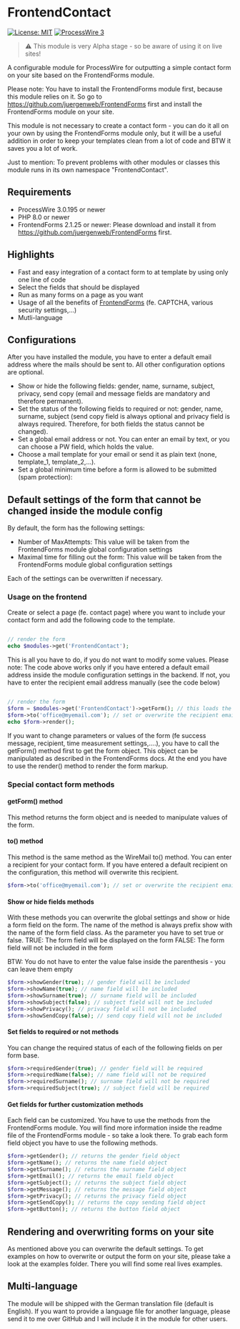 # FrontendContact
[![License: MIT](https://img.shields.io/badge/License-MIT-blue.svg)](https://opensource.org/licenses/MIT)
[![ProcessWire 3](https://img.shields.io/badge/ProcessWire-3.x-orange.svg)](https://github.com/processwire/processwire)

> ⚠ This module is very Alpha stage - so be aware of using it on live sites!

A configurable module for ProcessWire for outputting a simple contact form on your site based on the FrontendForms module.

Please note: You have to install the FrontendForms module first, because this module relies on it.
So go to https://github.com/juergenweb/FrontendForms first and install the FrontendForms module on your site.

This module is not necessary to create a contact form - you can do it all on your own by using the FrontendForms module
only, but it will be a useful addition in order to keep your templates clean from a lot of code and BTW it saves you a lot of work.

Just to mention: To prevent problems with other modules or classes this module runs in its own namespace "FrontendContact".

## Requirements
- ProcessWire 3.0.195 or newer
- PHP 8.0 or newer
- FrontendForms 2.1.25 or newer: Please download and install it from https://github.com/juergenweb/FrontendForms first.

## Highlights
- Fast and easy integration of a contact form to at template by using only one line of code
- Select the fields that should be displayed
- Run as many forms on a page as you want
- Usage of all the benefits of [FrontendForms](https://github.com/juergenweb/FrontendForms#highlights) (fe. CAPTCHA, various security settings,...)
- Mutli-language

## Configurations
After you have installed the module, you have to enter a default email address where the mails should be sent to. All other configuration options are optional.

* Show or hide the following fields: gender, name, surname, subject, privacy, send copy (email and message fields are
mandatory and therefore permanent).
* Set the status of the following fields to required or not: gender, name, surname, subject (send copy field is always
optional and privacy field is always required. Therefore, for both fields the status cannot be changed).
* Set a global email address or not. You can enter an email by text, or you can choose a PW field, which holds the value.
* Choose a mail template for your email or send it as plain text (none, template_1, template_2,...).
* Set a global minimum time before a form is allowed to be submitted (spam protection):

## Default settings of the form that cannot be changed inside the module config
By default, the form has the following settings:

* Number of MaxAttempts: This value will be taken from the FrontendForms module global configuration settings
* Maximal time for filling out the form: This value will be taken from the FrontendForms module global configuration settings

Each of the settings can be overwritten if necessary.

### Usage on the frontend

Create or select a page (fe. contact page) where you want to include your contact form and add the following code to the template.

```php

// render the form
echo $modules->get('FrontendContact');

```

This is all you have to do, if you do not want to modify some values.
Please note: The code above works only if you have entered a default email address inside the module configuration settings in the backend.
If not, you have to enter the recipient email address manually (see the code below)

```php

// render the form
$form = $modules->get('FrontendContact')->getForm(); // this loads the form object for further manipulation
$form->to('office@myemail.com'); // set or overwrite the recipient email address
echo $form->render();
```

If you want to change parameters or values of the form (fe success message, recipient, time measurement settings,....), you have to call the getForm() method first to get the form object.
This object can be manipulated as described in the FrontendForms docs.
At the end you have to use the render() method to render the form markup.

### Special contact form methods

#### getForm() method
This method returns the form object and is needed to manipulate values of the form.

#### to() method
This method is the same method as the WireMail to() method. You can enter a recipient for your contact form.
If you have entered a default recipient on the configuration, this method will overwrite this recipient.

```php
$form->to('office@myemail.com'); // set or overwrite the recipient email address
```
#### Show or hide fields methods
With these methods you can overwrite the global settings and show or hide a form field on the form.
The name of the method is always prefix show with the name of the form field class.
As the parameter you have to set true or false.
TRUE: The form field will be displayed on the form
FALSE: The form field will not be included in the form

BTW: You do not have to enter the value false inside the parenthesis - you can leave them empty

```php
$form->showGender(true); // gender field will be included
$form->showName(true); // name field will be included
$form->showSurname(true); // surname field will be included
$form->showSubject(false); // subject field will not be included
$form->showPrivacy(); // privacy field will not be included
$form->showSendCopy(false); // send copy field will not be included
```

#### Set fields to required or not methods
You can change the required status of each of the following fields on per form base.

```php
$form->requiredGender(true); // gender field will be required
$form->requiredName(false); // name field will not be required
$form->requiredSurname(); // surname field will not be required
$form->requiredSubject(true); // subject field will be required
```

#### Get fields for further customization methods
Each field can be customized. You have to use the methods from the FrontendForms module. You will find more information
inside the readme file of the FrontendForms module - so take a look there.
To grab each form field object you have to use the following methods.

```php
$form->getGender(); // returns the gender field object
$form->getName(); // returns the name field object
$form->getSurname(); // returns the surname field object
$form->getEmail(); // returns the email field object
$form->getSubject(); // returns the subject field object
$form->getMessage(); // returns the message field object
$form->getPrivacy(); // returns the privacy field object
$form->getSendCopy(); // returns the copy sending field object
$form->getButton(); // returns the button field object
```
## Rendering and overwriting forms on your site
As mentioned above you can overwrite the default settings. 
To get examples on how to overwrite or output the form on your site, please take a look at the examples folder.
There you will find some real lives examples.

## Multi-language
The module will be shipped with the German translation file (default is English).
If you want to provide a language file for another language, please send it to me over GitHub and I will include it
in the module for other users.
